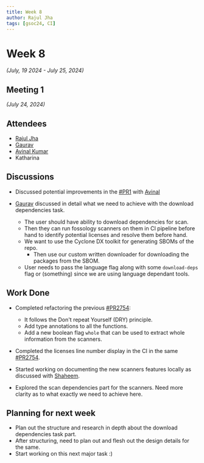 ```yaml
---
title: Week 8
author: Rajul Jha
tags: [gsoc24, CI]
---
```

<!--
SPDX-License-Identifier: CC-BY-SA-4.0

SPDX-FileCopyrightText: 2024 Rajul Jha <rajuljha49gmail.com>
-->

# Week 8
*(July, 19 2024 - July 25, 2024)*

## Meeting 1
*(July 24, 2024)*

## Attendees

* [Rajul Jha](https://github.com/rajuljha)
* [Gaurav](https://github.com/GMishx)
* [Avinal Kumar](https://github.com/avinal)
* Katharina


## Discussions
* Discussed potential improvements in the [#PR1](https://github.com/fossology/fossology-action/pull/1)
  with [Avinal](https://github.com/avinal)

* [Gaurav](https://github.com/GMishx) discussed in detail what we need to achieve with the download dependencies task.
  * The user should have ability to download dependencies for scan.
  * Then they can run fossology scanners on them in CI pipeline before hand to identify potential licenses and resolve them before hand.
  * We want to use the Cyclone DX toolkit for generating SBOMs of the repo.
    * Then use our custom written downloader for downloading the packages from the SBOM.
  * User needs to pass the language flag along with some `download-deps` flag or (something) since
    we are using language dependant tools.


## Work Done
* Completed refactoring the previous [#PR2754](https://github.com/fossology/fossology/pull/2754):
  * It follows the Don't repeat Yourself (DRY) principle.
  * Add type annotations to all the functions.
  * Add a new boolean flag `whole` that can be used to extract whole information from the scanners.

* Completed the licenses line number display in the CI in the same [#PR2754](https://github.com/fossology/fossology/pull/2754).

* Started working on documenting the new scanners features locally as discussed with [Shaheem](https://github.com/shaheemazmalmmd).

* Explored the scan dependencies part for the scanners. Need more clarity as to what exactly we need to achieve here.

## Planning for next week
* Plan out the structure and research in depth about the download dependencies task part.
* After structuring, need to plan out and flesh out the design details for the same.
* Start working on this next major task :)

